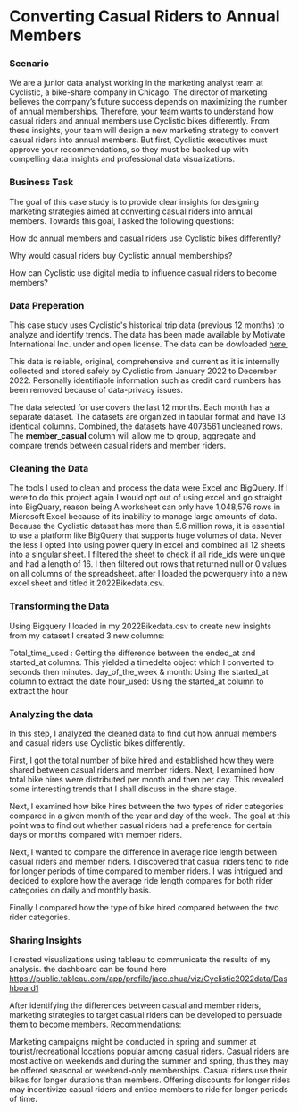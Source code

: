 # Converting Casual Riders to Annual Members 


### Scenario
We are a junior data analyst working in the marketing analyst team at Cyclistic, a bike-share company in Chicago. The director of marketing believes the company’s future success depends on maximizing the number of annual memberships. Therefore, your team wants to understand how casual riders and annual members use Cyclistic bikes differently. From these insights, your team will design a new marketing strategy to convert casual riders into annual members. But first, Cyclistic executives must approve your recommendations, so they must be backed up with compelling data insights and professional data visualizations.

### Business Task
The goal of this case study is to provide clear insights for designing marketing strategies aimed at converting casual riders into annual members. Towards this goal, I asked the following questions:

How do annual members and casual riders use Cyclistic bikes differently?

Why would casual riders buy Cyclistic annual memberships?

How can Cyclistic use digital media to influence casual riders to become members?


### Data Preperation
This case study uses Cyclistic's historical trip data (previous 12 months) to analyze and identify trends. The data has been made available by Motivate International Inc. under and open license. The data can be dowloaded [here.](https://divvy-tripdata.s3.amazonaws.com/index.html)

This data is reliable, original, comprehensive and current as it is internally collected and stored safely by Cyclistic from January 2022 to December 2022. Personally identifiable information  such as credit card numbers has been removed because of data-privacy issues.

The data selected for use covers the last 12 months. Each month has a separate dataset. The datasets are organized in tabular format and have 13 identical columns. Combined, the datasets have 4073561 uncleaned rows. The **member_casual** column will allow me to group, aggregate and compare trends between casual riders and member riders. 

### Cleaning the Data 
The tools I used to clean and process the data were Excel and BigQuery. If I were to do this project again I would opt out of using excel and go straight into BigQuary, reason being A worksheet can only have 1,048,576 rows in Microsoft Excel because of its inability to manage large amounts of data. Because the Cyclistic dataset has more than 5.6 million rows, it is essential to use a platform like BigQuery that supports huge volumes of data. Never the less I opted into using power query in excel and combined all 12 sheets into a singular sheet. I filtered the sheet to check if all ride_ids were unique and had a length of 16. I then filtered out rows that returned null or 0 values on all columns of the spreadsheet. after I loaded the powerquery into a new excel sheet and titled it 2022Bikedata.csv.

### Transforming the Data 
Using Bigquery I loaded in my 2022Bikedata.csv to create new insights from my dataset I created 3 new columns:

Total_time_used : Getting the difference between the ended_at and started_at columns. This yielded a timedelta object which I converted to seconds then minutes.
day_of_the_week & month: Using the started_at column to extract the date
hour_used: Using the started_at column to extract the hour

### Analyzing the data 
In this step, I analyzed the cleaned data to find out how annual members and casual riders use Cyclistic bikes differently.

First, I got the total number of bike hired and established how they were shared between casual riders and member riders. Next, I examined how total bike hires were distributed per month and then per day. This revealed some interesting trends that I shall discuss in the share stage.

Next, I examined how bike hires between the two types of rider categories compared in a given month of the year and day of the week. The goal at this point was to find out whether casual riders had a preference for certain days or months compared with member riders.

Next, I wanted to compare the difference in average ride length between casual riders and member riders. I discovered that casual riders tend to ride for longer periods of time compared to member riders. I was intrigued and decided to explore how the average ride length compares for both rider categories on daily and monthly basis.

Finally I compared how the type of bike hired compared between the two rider categories.

### Sharing Insights
I created visualizations using tableau to communicate the results of my analysis. the dashboard can be found here
https://public.tableau.com/app/profile/jace.chua/viz/Cyclistic2022data/Dashboard1 

After identifying the differences between casual and member riders, marketing strategies to target casual riders can be developed to persuade them to become members.
Recommendations:

Marketing campaigns might be conducted in spring and summer at tourist/recreational locations popular among casual riders.
Casual riders are most active on weekends and during the summer and spring, thus they may be offered seasonal or weekend-only memberships.
Casual riders use their bikes for longer durations than members. Offering discounts for longer rides may incentivize casual riders and entice members to ride for longer periods of time.

